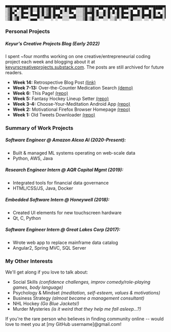 ```
▄▄▄▄▄▄▄▄▄▄▄▄▄▄▄▄▄▄▄▄▄▄▄▄▄▄▄▄▄▄▄▄▄▄▄▄▄▄▄▄▄▄▄▄▄▄▄▄▄▄▄▄▄▄▄▄▄▄▄▄▄▄▄▄▄▄▄▄▄▄▄▄▄▄▄▄▄▄
░▒█░▄▀░█▀▀░█░░█░█░▒█░█▀▀▄░█░█▀▀░░░▒█░▒█░▄▀▀▄░█▀▄▀█░█▀▀░▄▀▀▄░█▀▀▄░█▀▀▀░█▀▀
░▒█▀▄░░█▀▀░█▄▄█░█░▒█░█▄▄▀░░░▀▀▄░░░▒█▀▀█░█░░█░█░▀░█░█▀▀░█▄▄█░█▄▄█░█░▀▄░█▀▀
░▒█░▒█░▀▀▀░▄▄▄▀░░▀▀▀░▀░▀▀░░░▀▀▀░░░▒█░▒█░░▀▀░░▀░░▒▀░▀▀▀░█░░░░▀░░▀░▀▀▀▀░▀▀▀
```

### Personal Projects

##### Keyur's Creative Projects Blog (Early 2022)
I spent ~four months working on one creative/entrepreneurial coding project each week and blogging about it at [keyurscreativeprojects.substack.com](keyurscreativeprojects.substack.com). The posts are still archived for future readers.

* __Week 14:__ Retrospective Blog Post [(link)](https://keyurscreativeprojects.substack.com/p/14-retrospective?r=abf02&s=w&utm_campaign=post&utm_medium=web)
* __Week 7-13:__ Over-the-Counter Medication Search [(demo)](https://dr-flowchart.netlify.app)
* __Week 6:__ This Page! [(repo)](https://github.com/KShah707/KShah707.github.io)
* __Week 5:__ Fantasy Hockey Lineup Setter [(repo)](https://github.com/KShah707/FantasyLineupSetter)
* __Week 3-4:__ Choose-Your-Meditation Android App [(repo)](https://github.com/KShah707/MeditationLibrary)
* __Week 2:__ Motivational Firefox Browser Homepage [(repo)](https://github.com/KShah707/MotivationDashboard)
* __Week 1:__ Old Tweets Downloader [(repo)](https://github.com/KShah707/TweetDownloader)

### Summary of Work Projects

##### Software Engineer @ Amazon Alexa AI (2020-Present):
* Built & managed ML systems operating on web-scale data
* Python, AWS, Java

##### Research Engineer Intern @ AQR Capital Mgmt (2019):
* Integrated tools for financial data governance
* HTML/CSS/JS, Java, Docker

##### Embedded Software Intern @ Honeywell (2018):
* Created UI elements for new touchscreen hardware
* Qt, C, Python

##### Software Engineer Intern @ Great Lakes Corp (2017):
* Wrote web app to replace mainframe data catalog
* Angular2, Spring MVC, SQL Server

### My Other Interests
We'll get along if you love to talk about:
* Social Skills _(confidence challenges, improv comedy/role-playing games, body language)_
* Psychology & Mindset _(meditation, self-esteem, values & motivations)_
* Business Strategy _(almost became a management consultant)_
* NHL Hockey _(Go Blue Jackets!)_
* Murder Mysteries _(is it weird that they help me fall asleep...?)_

If you're the rare person who believes in finding community online -- would love to meet you at [my GitHub username]@gmail.com!